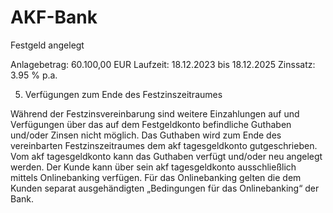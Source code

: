 # AKF-Bank



Festgeld angelegt

Anlagebetrag: 60.100,00 EUR
Laufzeit: 18.12.2023 bis 18.12.2025
Zinssatz: 3.95 % p.a.



5. Verfügungen zum Ende des Festzinszeitraumes

Während der Festzinsvereinbarung sind weitere Einzahlungen auf und Verfügungen über das auf dem Festgeldkonto befindliche Guthaben und/oder Zinsen nicht möglich. Das Guthaben wird zum Ende des vereinbarten Festzinszeitraumes dem akf tagesgeldkonto gutgeschrieben. Vom akf tagesgeldkonto 
kann das Guthaben verfügt und/oder neu angelegt werden.
Der Kunde kann über sein akf tagesgeldkonto ausschließlich mittels Onlinebanking verfügen. Für das Onlinebanking gelten die dem Kunden separat 
ausgehändigten „Bedingungen für das Onlinebanking“ der Bank.

